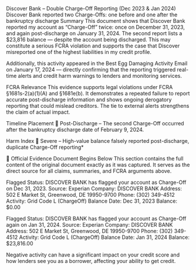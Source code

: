 Discover Bank – Double Charge-Off Reporting
(Dec 2023 & Jan 2024)
Discover Bank reported two Charge-Offs: one before and one after the bankruptcy discharge
Summary
This document shows that Discover Bank reported my account as “Charge-Off” twice: once on December 31, 2023, and again post-discharge on January 31, 2024. The second report lists a $23,816 balance — despite the account being discharged. This may constitute a serious FCRA violation and supports the case that Discover misreported one of the highest liabilities in my credit profile.

Additionally, this activity appeared in the Best Egg Damaging Activity Email on January 17, 2024 — directly confirming that the reporting triggered real-time alerts and credit harm warnings to lenders and monitoring services.

FCRA Relevance
This evidence supports legal violations under FCRA §1681s-2(a)(1)(A) and §1681e(b). It demonstrates a repeated failure to report accurate post-discharge information and shows ongoing derogatory reporting that could mislead creditors. The tie to external alerts strengthens the claim of actual impact.

Timeline Placement
🔴 Post-Discharge – The second Charge-Off occurred after the bankruptcy discharge date of February 9, 2024.

Harm Index
🔴 Severe – High-value balance falsely reported post-discharge, duplicate Charge-Off reporting*

📄 Official Evidence Document Begins Below
This section contains the full content of the original document exactly as it was captured. It serves as the direct source for all claims, summaries, and FCRA arguments above.


Flagged Status: DISCOVER BANK has flagged your account as Charge-Off on Dec 31, 2023.
Source: Experian
Company: DISCOVER BANK
Address: 502 E Market St, Greenwood, DE 19950-9700
Phone: (302) 349-4512
Activity: Grid Code L (ChargeOff)
Balance Date: Dec 31, 2023
Balance: $0.00


Flagged Status: DISCOVER BANK has flagged your account as Charge-Off again on Jan 31, 2024.
Source: Experian
Company: DISCOVER BANK
Address: 502 E Market St, Greenwood, DE 19950-9700
Phone: (302) 349-4512
Activity: Grid Code L (ChargeOff)
Balance Date: Jan 31, 2024
Balance: $23,816.00

Negative activity can have a significant impact on your credit score and how lenders see you as a borrower, affecting your ability to get credit.